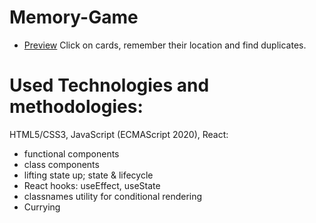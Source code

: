# Memory-Game
- [Preview](https://darmatt.github.io/Memory-Game/)
 Click on cards, remember their location and find duplicates.

# Used Technologies and methodologies:
HTML5/CSS3, JavaScript (ECMAScript 2020), React:

- functional components
- class components
- lifting state up; state & lifecycle
- React hooks: useEffect, useState
- classnames utility for conditional rendering
- Currying
